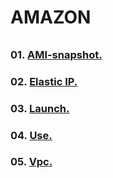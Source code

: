 ###### ######
# AMAZON
###### ######

### 01. [AMI-snapshot.](https://github.com/Nouvellie/amazon-ec2/blob/amazon)
### 02. [Elastic IP.](https://github.com/Nouvellie/amazon-ec2/blob/amazon/elastic-ip.md)
### 03. [Launch.](https://github.com/Nouvellie/amazon-ec2/blob/amazon/launch.md)
### 04. [Use.](https://github.com/Nouvellie/amazon-ec2/blob/amazon/use.md)
### 05. [Vpc.]()